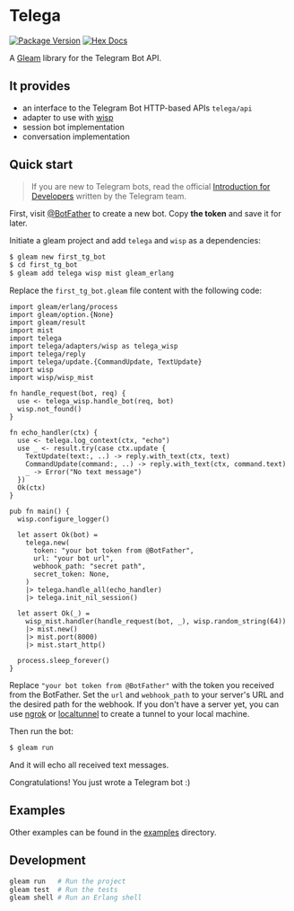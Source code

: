 # Telega

[![Package Version](https://img.shields.io/hexpm/v/telega)](https://hex.pm/packages/telega)
[![Hex Docs](https://img.shields.io/badge/hex-docs-ffaff3)](https://hexdocs.pm/telega/)

A [Gleam](https://gleam.run/) library for the Telegram Bot API.

## It provides

- an interface to the Telegram Bot HTTP-based APIs `telega/api`
- adapter to use with [wisp](https://github.com/gleam-wisp/wisp)
- session bot implementation
- conversation implementation

## Quick start

> If you are new to Telegram bots, read the official [Introduction for Developers](https://core.telegram.org/bots) written by the Telegram team.

First, visit [@BotFather](https://t.me/botfather) to create a new bot. Copy **the token** and save it for later.

Initiate a gleam project and add `telega` and `wisp` as a dependencies:

```sh
$ gleam new first_tg_bot
$ cd first_tg_bot
$ gleam add telega wisp mist gleam_erlang
```

Replace the `first_tg_bot.gleam` file content with the following code:

```gleam
import gleam/erlang/process
import gleam/option.{None}
import gleam/result
import mist
import telega
import telega/adapters/wisp as telega_wisp
import telega/reply
import telega/update.{CommandUpdate, TextUpdate}
import wisp
import wisp/wisp_mist

fn handle_request(bot, req) {
  use <- telega_wisp.handle_bot(req, bot)
  wisp.not_found()
}

fn echo_handler(ctx) {
  use <- telega.log_context(ctx, "echo")
  use _ <- result.try(case ctx.update {
    TextUpdate(text:, ..) -> reply.with_text(ctx, text)
    CommandUpdate(command:, ..) -> reply.with_text(ctx, command.text)
    _ -> Error("No text message")
  })
  Ok(ctx)
}

pub fn main() {
  wisp.configure_logger()

  let assert Ok(bot) =
    telega.new(
      token: "your bot token from @BotFather",
      url: "your bot url",
      webhook_path: "secret path",
      secret_token: None,
    )
    |> telega.handle_all(echo_handler)
    |> telega.init_nil_session()

  let assert Ok(_) =
    wisp_mist.handler(handle_request(bot, _), wisp.random_string(64))
    |> mist.new()
    |> mist.port(8000)
    |> mist.start_http()

  process.sleep_forever()
}
```

Replace `"your bot token from @BotFather"` with the token you received from the BotFather. Set the `url` and `webhook_path` to your server's URL and the desired path for the webhook. If you don't have a server yet, you can use [ngrok](https://ngrok.com/) or [localtunnel](https://localtunnel.me/) to create a tunnel to your local machine.

Then run the bot:

```sh
$ gleam run
```

And it will echo all received text messages.

Congratulations! You just wrote a Telegram bot :)

## Examples

Other examples can be found in the [examples](./examples) directory.

## Development

```sh
gleam run   # Run the project
gleam test  # Run the tests
gleam shell # Run an Erlang shell
```
